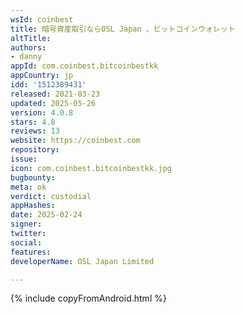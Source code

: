 ```yaml
---
wsId: coinbest
title: 暗号資産取引ならOSL Japan 、ビットコインウォレット
altTitle: 
authors:
- danny
appId: com.coinbest.bitcoinbestkk
appCountry: jp
idd: '1512389431'
released: 2021-03-23
updated: 2025-05-26
version: 4.0.8
stars: 4.8
reviews: 13
website: https://coinbest.com
repository: 
issue: 
icon: com.coinbest.bitcoinbestkk.jpg
bugbounty: 
meta: ok
verdict: custodial
appHashes: 
date: 2025-02-24
signer: 
twitter: 
social: 
features: 
developerName: OSL Japan Limited

---
```


{% include copyFromAndroid.html %}
